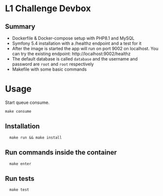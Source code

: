 # L1 Challenge Devbox

## Summary

- Dockerfile & Docker-compose setup with PHP8.1 and MySQL
- Symfony 5.4 installation with a /healthz endpoint and a test for it
- After the image is started the app will run on port 9002 on localhost. You can try the existing
  endpoint: http://localhost:9002/healthz
- The default database is called `database` and the username and password are `root` and `root`
  respectively
- Makefile with some basic commands

# Usage

Start queue consume.

```shell
make consume
```

## Installation

```
  make run && make install
```

## Run commands inside the container

```
  make enter
```

## Run tests

```
  make test
```
